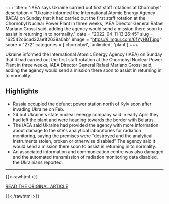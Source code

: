 +++
title = "IAEA says Ukraine carried out first staff rotations at Chornobyl"
description = "Ukraine informed the International Atomic Energy Agency (IAEA) on Sunday that it had carried out the first staff rotation at the Chornobyl Nuclear Power Plant in three weeks, IAEA Director General Rafael Mariano Grossi said, adding the agency would send a mission there soon to assist in returning in to normality."
date = "2022-04-11 13:26:45"
slug = "62542c6cad32ae1f2639a0ab"
image = "https://i.imgur.com/6fYyHGT.jpg"
score = "272"
categories = ['chornobyl', 'unlimited', 'plant']
+++

Ukraine informed the International Atomic Energy Agency (IAEA) on Sunday that it had carried out the first staff rotation at the Chornobyl Nuclear Power Plant in three weeks, IAEA Director General Rafael Mariano Grossi said, adding the agency would send a mission there soon to assist in returning in to normality.

## Highlights

- Russia occupied the defunct power station north of Kyiv soon after invading Ukraine on Feb.
- 24 but Ukraine's state nuclear energy company said in early April they had left the plant and were heading towards the border with Belarus.
- The IAEA said Ukraine had provided the agency with more information about damage to the site's analytical laboratories for radiation monitoring, saying the premises were "destroyed and the analytical instruments stolen, broken or otherwise disabled" The agency said it would send a mission there soon to assist in returning in to normality.
- An associated information and communication centre was also damaged and the automated transmission of radiation monitoring data disabled, the Ukrainians reported.

---

{{< rawhtml >}}
  <p class="article-category">
    <a target="_blank" href="https://www.reuters.com/world/europe/iaea-says-ukraine-carried-out-first-staff-rotations-chornobyl-2022-04-10/">READ THE ORIGINAL ARTICLE</a>
  </p>
{{< /rawhtml >}}
